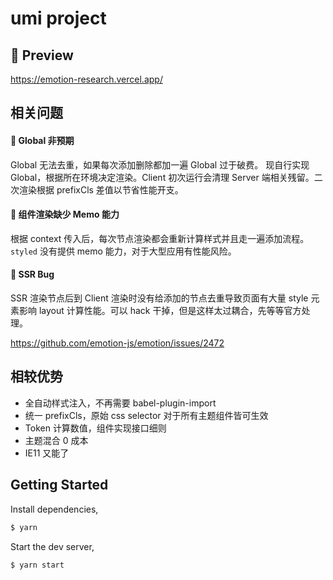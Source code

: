 # umi project

## 🤖 Preview

https://emotion-research.vercel.app/

## 相关问题

#### 🥶 Global 非预期

Global 无法去重，如果每次添加删除都加一遍 Global 过于破费。
现自行实现 Global，根据所在环境决定渲染。Client 初次运行会清理 Server 端相关残留。二次渲染根据 prefixCls 差值以节省性能开支。

#### 🥶 组件渲染缺少 Memo 能力

根据 context 传入后，每次节点渲染都会重新计算样式并且走一遍添加流程。`styled` 没有提供 memo 能力，对于大型应用有性能风险。
#### 🚫 SSR Bug

SSR 渲染节点后到 Client 渲染时没有给添加的节点去重导致页面有大量 style 元素影响 layout 计算性能。可以 hack 干掉，但是这样太过耦合，先等等官方处理。

https://github.com/emotion-js/emotion/issues/2472

## 相较优势

* 全自动样式注入，不再需要 babel-plugin-import
* 统一 prefixCls，原始 css selector 对于所有主题组件皆可生效
* Token 计算数值，组件实现接口细则
* 主题混合 0 成本
* IE11 又能了

## Getting Started

Install dependencies,

```bash
$ yarn
```

Start the dev server,

```bash
$ yarn start
```
